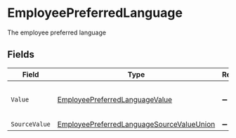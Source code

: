 # EmployeePreferredLanguage

The employee preferred language


## Fields

| Field                                                                                                             | Type                                                                                                              | Required                                                                                                          | Description                                                                                                       | Example                                                                                                           |
| ----------------------------------------------------------------------------------------------------------------- | ----------------------------------------------------------------------------------------------------------------- | ----------------------------------------------------------------------------------------------------------------- | ----------------------------------------------------------------------------------------------------------------- | ----------------------------------------------------------------------------------------------------------------- |
| `Value`                                                                                                           | [EmployeePreferredLanguageValue](../../Models/Components/EmployeePreferredLanguageValue.md)                       | :heavy_minus_sign:                                                                                                | The ISO639-2 Code of the language                                                                                 | eng                                                                                                               |
| `SourceValue`                                                                                                     | [EmployeePreferredLanguageSourceValueUnion](../../Models/Components/EmployeePreferredLanguageSourceValueUnion.md) | :heavy_minus_sign:                                                                                                | N/A                                                                                                               |                                                                                                                   |